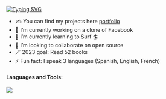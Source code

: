 [![Typing SVG](https://readme-typing-svg.demolab.com?font=Fira+Code&pause=1000&color=F7752C&width=435&lines=Hey%2C+I'm+Jeffrey+Ferrer+%F0%9F%91%8B)](https://git.io/typing-svg)

- ✍ You can find my projects here [portfolio]
- 🔭 I’m currently working on a clone of Facebook
- 🌱 I’m currently learning to Surf 🏄
- 👯 I’m looking to collaborate on open source
- 🪄 2023 goal: Read 52 books
- ⚡ Fun fact: I speak 3 languages (Spanish, English, French)

#### Languages and Tools:
<img src="https://skillicons.dev/icons?i=ruby,rails,js,react,redux,nodejs,python,webpack,css,html,jquery,mongodb,postgres,git,aws&perline=15" />

[website]: https://jeffreyferrert.github.io/PortfolioSite/
[portfolio]: https://arsentieva.github.io/profile/
